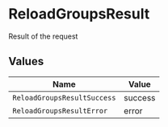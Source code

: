 # ReloadGroupsResult

Result of the request


## Values

| Name                        | Value                       |
| --------------------------- | --------------------------- |
| `ReloadGroupsResultSuccess` | success                     |
| `ReloadGroupsResultError`   | error                       |